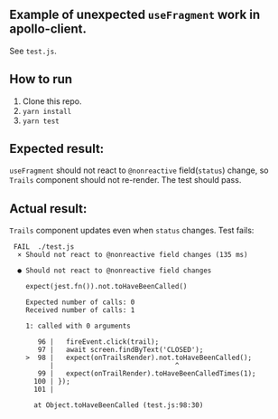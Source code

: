 ## Example of unexpected `useFragment` work in apollo-client.
See `test.js`.

## How to run
1. Clone this repo.
2. `yarn install`
3. `yarn test`

## Expected result:
`useFragment` should not react to `@nonreactive` field(`status`) change, so `Trails` component should not re-render.
The test should pass.

## Actual result:
`Trails` component updates even when `status` changes. Test fails:
```
 FAIL  ./test.js
  × Should not react to @nonreactive field changes (135 ms)

  ● Should not react to @nonreactive field changes

    expect(jest.fn()).not.toHaveBeenCalled()

    Expected number of calls: 0
    Received number of calls: 1

    1: called with 0 arguments

       96 |   fireEvent.click(trail);
       97 |   await screen.findByText('CLOSED');
    >  98 |   expect(onTrailsRender).not.toHaveBeenCalled();
          |                              ^
       99 |   expect(onTrailRender).toHaveBeenCalledTimes(1);
      100 | });
      101 |

      at Object.toHaveBeenCalled (test.js:98:30)
```
